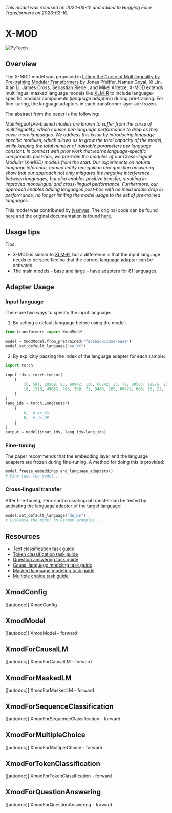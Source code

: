 <!--Copyright 2023 The HuggingFace Team. All rights reserved.

Licensed under the Apache License, Version 2.0 (the "License"); you may not use this file except in compliance with
the License. You may obtain a copy of the License at

http://www.apache.org/licenses/LICENSE-2.0

Unless required by applicable law or agreed to in writing, software distributed under the License is distributed on
an "AS IS" BASIS, WITHOUT WARRANTIES OR CONDITIONS OF ANY KIND, either express or implied. See the License for the
specific language governing permissions and limitations under the License.

⚠️ Note that this file is in Markdown but contain specific syntax for our doc-builder (similar to MDX) that may not be
rendered properly in your Markdown viewer.

-->
*This model was released on 2022-05-12 and added to Hugging Face Transformers on 2023-02-10.*

# X-MOD

<div class="flex flex-wrap space-x-1">
<img alt="PyTorch" src="https://img.shields.io/badge/PyTorch-DE3412?style=flat&logo=pytorch&logoColor=white">
</div>

## Overview

The X-MOD model was proposed in [Lifting the Curse of Multilinguality by Pre-training Modular Transformers](https://huggingface.co/papers/2205.06266) by Jonas Pfeiffer, Naman Goyal, Xi Lin, Xian Li, James Cross, Sebastian Riedel, and Mikel Artetxe.
X-MOD extends multilingual masked language models like [XLM-R](xlm-roberta) to include language-specific modular components (*language adapters*) during pre-training. For fine-tuning, the language adapters in each transformer layer are frozen.

The abstract from the paper is the following:

*Multilingual pre-trained models are known to suffer from the curse of multilinguality, which causes per-language performance to drop as they cover more languages. We address this issue by introducing language-specific modules, which allows us to grow the total capacity of the model, while keeping the total number of trainable parameters per language constant. In contrast with prior work that learns language-specific components post-hoc, we pre-train the modules of our Cross-lingual Modular (X-MOD) models from the start. Our experiments on natural language inference, named entity recognition and question answering show that our approach not only mitigates the negative interference between languages, but also enables positive transfer, resulting in improved monolingual and cross-lingual performance. Furthermore, our approach enables adding languages post-hoc with no measurable drop in performance, no longer limiting the model usage to the set of pre-trained languages.*

This model was contributed by [jvamvas](https://huggingface.co/jvamvas).
The original code can be found [here](https://github.com/facebookresearch/fairseq/tree/58cc6cca18f15e6d56e3f60c959fe4f878960a60/fairseq/models/xmod) and the original documentation is found [here](https://github.com/facebookresearch/fairseq/tree/58cc6cca18f15e6d56e3f60c959fe4f878960a60/examples/xmod).

## Usage tips

Tips:

- X-MOD is similar to [XLM-R](xlm-roberta), but a difference is that the input language needs to be specified so that the correct language adapter can be activated.
- The main models – base and large – have adapters for 81 languages.

## Adapter Usage

### Input language

There are two ways to specify the input language:

1. By setting a default language before using the model:

```python
from transformers import XmodModel

model = XmodModel.from_pretrained("facebook/xmod-base")
model.set_default_language("en_XX")
```

2. By explicitly passing the index of the language adapter for each sample:

```python
import torch

input_ids = torch.tensor(
    [
        [0, 581, 10269, 83, 99942, 136, 60742, 23, 70, 80583, 18276, 2],
        [0, 1310, 49083, 443, 269, 71, 5486, 165, 60429, 660, 23, 2],
    ]
)
lang_ids = torch.LongTensor(
    [
        0,  # en_XX
        8,  # de_DE
    ]
)
output = model(input_ids, lang_ids=lang_ids)
```

### Fine-tuning

The paper recommends that the embedding layer and the language adapters are frozen during fine-tuning. A method for doing this is provided:

```python
model.freeze_embeddings_and_language_adapters()
# Fine-tune the model ...
```

### Cross-lingual transfer

After fine-tuning, zero-shot cross-lingual transfer can be tested by activating the language adapter of the target language:

```python
model.set_default_language("de_DE")
# Evaluate the model on German examples ...
```

## Resources

- [Text classification task guide](../tasks/sequence_classification)
- [Token classification task guide](../tasks/token_classification)
- [Question answering task guide](../tasks/question_answering)
- [Causal language modeling task guide](../tasks/language_modeling)
- [Masked language modeling task guide](../tasks/masked_language_modeling)
- [Multiple choice task guide](../tasks/multiple_choice)

## XmodConfig

[[autodoc]] XmodConfig

## XmodModel

[[autodoc]] XmodModel
    - forward

## XmodForCausalLM

[[autodoc]] XmodForCausalLM
    - forward

## XmodForMaskedLM

[[autodoc]] XmodForMaskedLM
    - forward

## XmodForSequenceClassification

[[autodoc]] XmodForSequenceClassification
    - forward

## XmodForMultipleChoice

[[autodoc]] XmodForMultipleChoice
    - forward

## XmodForTokenClassification

[[autodoc]] XmodForTokenClassification
    - forward

## XmodForQuestionAnswering

[[autodoc]] XmodForQuestionAnswering
    - forward
